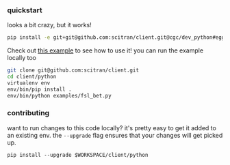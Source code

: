 ### quickstart
looks a bit crazy, but it works!
```bash
pip install -e git+git@github.com:scitran/client.git@cgc/dev_python#egg=scitran_client&subdirectory=python
```

Check out [this example](examples/fsl_bet.py) to see how to use it! you can run the example locally too
```bash
git clone git@github.com:scitran/client.git
cd client/python
virtualenv env
env/bin/pip install .
env/bin/python examples/fsl_bet.py
```

### contributing
want to run changes to this code locally? it's pretty easy to get it added to an existing env. the `--upgrade` flag
ensures that your changes will get picked up.
```
pip install --upgrade $WORKSPACE/client/python
```
